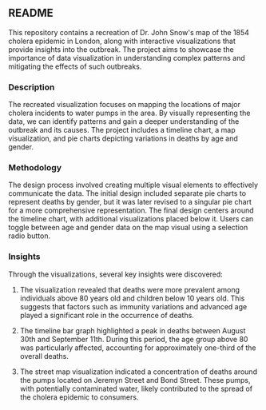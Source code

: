 ## README

This repository contains a recreation of Dr. John Snow's map of the 1854 cholera epidemic in London, along with interactive visualizations that provide insights into the outbreak. The project aims to showcase the importance of data visualization in understanding complex patterns and mitigating the effects of such outbreaks.

### Description

The recreated visualization focuses on mapping the locations of major cholera incidents to water pumps in the area. By visually representing the data, we can identify patterns and gain a deeper understanding of the outbreak and its causes. The project includes a timeline chart, a map visualization, and pie charts depicting variations in deaths by age and gender.

### Methodology

The design process involved creating multiple visual elements to effectively communicate the data. The initial design included separate pie charts to represent deaths by gender, but it was later revised to a singular pie chart for a more comprehensive representation. The final design centers around the timeline chart, with additional visualizations placed below it. Users can toggle between age and gender data on the map visual using a selection radio button.

### Insights

Through the visualizations, several key insights were discovered:

1. The visualization revealed that deaths were more prevalent among individuals above 80 years old and children below 10 years old. This suggests that factors such as immunity variations and advanced age played a significant role in the occurrence of deaths.

2. The timeline bar graph highlighted a peak in deaths between August 30th and September 11th. During this period, the age group above 80 was particularly affected, accounting for approximately one-third of the overall deaths.

3. The street map visualization indicated a concentration of deaths around the pumps located on Jeremyn Street and Bond Street. These pumps, with potentially contaminated water, likely contributed to the spread of the cholera epidemic to consumers.
